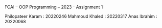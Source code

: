 FCAI – OOP Programming – 2023 - Assignment 1 

Philopateer Karam : 20220246
Mahmoud Khaled : 20220317
Anas Ibrahim : 20220068
